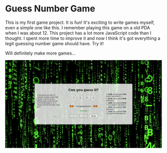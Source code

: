 # Guess Number Game

This is my first game project. It is fun! It's exciting to write games myself, even a simple one like this. I remember playing this game on a old PDA when I was about 12. This project has a lot more JavaScript code than I thought. I spent more time to improve it and now I think it's got everything a legit guessing number game should have. Try it!

Will definitely make more games...

![Guess Number Game](../img/guessnumber-cover.jpg)
